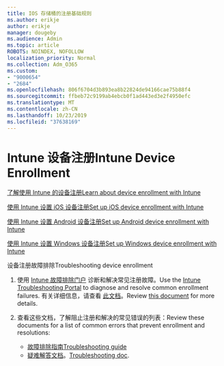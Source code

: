 ```yaml
---
title: IOS 存储桶的注册基础规则
ms.author: erikje
author: erikje
manager: dougeby
ms.audience: Admin
ms.topic: article
ROBOTS: NOINDEX, NOFOLLOW
localization_priority: Normal
ms.collection: Adm_O365
ms.custom:
- "9000654"
- "2684"
ms.openlocfilehash: 806f6704d3b893ea8b22824de94166cae75b88f4
ms.sourcegitcommit: ffbeb72c9199ab4ebcb0f1ad443ed3e2f4950efc
ms.translationtype: MT
ms.contentlocale: zh-CN
ms.lasthandoff: 10/23/2019
ms.locfileid: "37638169"
---
```

# <a name="intune-device-enrollment"></a><span data-ttu-id="afdbf-102">Intune 设备注册</span><span class="sxs-lookup"><span data-stu-id="afdbf-102">Intune Device Enrollment</span></span>

[<span data-ttu-id="afdbf-103">了解使用 Intune 的设备注册</span><span class="sxs-lookup"><span data-stu-id="afdbf-103">Learn about device enrollment with Intune</span></span>](https://docs.microsoft.com/intune/enrollment/device-enrollment)

[<span data-ttu-id="afdbf-104">使用 Intune 设置 iOS 设备注册</span><span class="sxs-lookup"><span data-stu-id="afdbf-104">Set up iOS device enrollment with Intune</span></span>](https://docs.microsoft.com/intune/enrollment/ios-enroll)

[<span data-ttu-id="afdbf-105">使用 Intune 设置 Android 设备注册</span><span class="sxs-lookup"><span data-stu-id="afdbf-105">Set up Android device enrollment with Intune</span></span>](https://docs.microsoft.com/intune/android-enroll)

[<span data-ttu-id="afdbf-106">使用 Intune 设置 Windows 设备注册</span><span class="sxs-lookup"><span data-stu-id="afdbf-106">Set up Windows device enrollment with Intune</span></span>](https://docs.microsoft.com/intune/windows-enroll)

<span data-ttu-id="afdbf-107">设备注册故障排除</span><span class="sxs-lookup"><span data-stu-id="afdbf-107">Troubleshooting device enrollment</span></span>

1. <span data-ttu-id="afdbf-108">使用 [Intune 故障排除门户](https://devicemanagement.microsoft.com/#blade/Microsoft_Intune_DeviceSettings/TroubleshootBlade) 诊断和解决常见注册故障。</span><span class="sxs-lookup"><span data-stu-id="afdbf-108">Use the [Intune Troubleshooting Portal](https://devicemanagement.microsoft.com/#blade/Microsoft_Intune_DeviceSettings/TroubleshootBlade) to diagnose and resolve common enrollment failures.</span></span> <span data-ttu-id="afdbf-109">有关详细信息，请查看 [此文档](https://docs.microsoft.com/intune/help-desk-operators)。</span><span class="sxs-lookup"><span data-stu-id="afdbf-109">Review [this document](https://docs.microsoft.com/intune/help-desk-operators) for more details.</span></span>

2. <span data-ttu-id="afdbf-110">查看这些文档，了解阻止注册和解决的常见错误的列表：</span><span class="sxs-lookup"><span data-stu-id="afdbf-110">Review these documents for a list of common errors that prevent enrollment and resolutions:</span></span>
    - [<span data-ttu-id="afdbf-111">故障排除指南</span><span class="sxs-lookup"><span data-stu-id="afdbf-111">Troubleshooting guide</span></span>](https://support.microsoft.com/help/4469913/troubleshooting-windows-device-enrollment-problems-in-microsoft-intune)
    - <span data-ttu-id="afdbf-112">[疑难解答文档](https://docs.microsoft.com/intune/troubleshoot-device-enrollment-in-intune)。</span><span class="sxs-lookup"><span data-stu-id="afdbf-112">[Troubleshooting doc](https://docs.microsoft.com/intune/troubleshoot-device-enrollment-in-intune).</span></span>
